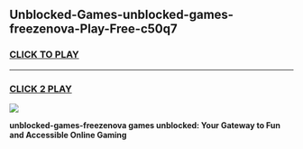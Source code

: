 
## Unblocked-Games-unblocked-games-freezenova-Play-Free-c50q7
<h3>
<a href="https://premium76.site?title=unblocked-games-freezenova&ref=19M">CLICK TO PLAY</a></h3>
<hr>

<h3>
<a href="https://premium76.site?title=unblocked-games-freezenova&ref=19M">CLICK 2 PLAY</a>
  
</h3>

<a href="https://premium76.site?title=unblocked-games-freezenova&ref=19M"><img src="https://clearcache.store/games.png"></a>


**unblocked-games-freezenova games unblocked: Your Gateway to Fun and Accessible Online Gaming**
